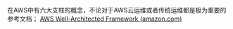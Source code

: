 在AWS中有六大支柱的概念，不论对于AWS云运维或者传统运维都是极为重要的参考文档；
[AWS Well-Architected Framework (amazon.com)](https://docs.aws.amazon.com/zh_cn/wellarchitected/latest/framework/the-pillars-of-the-framework.html)